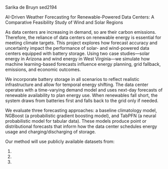 Sarika de Bruyn sed2194

AI-Driven Weather Forecasting for Renewable-Powered Data Centers: A Comparative Feasibility Study of Wind and Solar Regions

As data centers are increasing in demand, so are their carbon emissions. Therefore, the reliance of data centers on renewable energy is essential for meeting climate targets. This project explores how forecast accuracy and uncertainty impact the performance of solar- and wind-powered data centers equipped with battery storage. Using two case studies—solar energy in Arizona and wind energy in West Virginia—we simulate how machine learning-based forecasts influence energy planning, grid fallback, emissions, and economic outcomes.

We incorporate battery storage in all scenarios to reflect realistic infrastructure and allow for temporal energy shifting. The data center operates with a time-varying demand model and uses next-day forecasts of renewable availability to plan energy use. When renewables fall short, the system draws from batteries first and falls back to the grid only if needed.

We evaluate three forecasting approaches: a baseline climatology model, NGBoost (a probabilistic gradient boosting model), and TabPFN (a neural probabilistic model for tabular data). These models produce point or distributional forecasts that inform how the data center schedules energy usage and charging/discharging of storage.

Our method will use publicly available datasets from:

1. 

2. 

3. 

